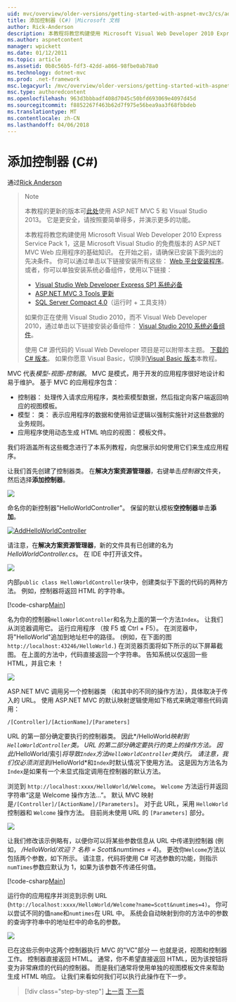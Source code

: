 ```yaml
---
uid: mvc/overview/older-versions/getting-started-with-aspnet-mvc3/cs/adding-a-controller
title: 添加控制器 (C#) |Microsoft 文档
author: Rick-Anderson
description: 本教程将教您构建使用 Microsoft Visual Web Developer 2010 Express 服务包 1，哪些 i 的 ASP.NET MVC Web 应用程序的基础知识...
ms.author: aspnetcontent
manager: wpickett
ms.date: 01/12/2011
ms.topic: article
ms.assetid: 0b8c56b5-fdf3-42dd-a866-98fbe0ab78a0
ms.technology: dotnet-mvc
ms.prod: .net-framework
msc.legacyurl: /mvc/overview/older-versions/getting-started-with-aspnet-mvc3/cs/adding-a-controller
msc.type: authoredcontent
ms.openlocfilehash: 963d3bbbadf408d7045c50bfd693069e4097d45d
ms.sourcegitcommit: f8852267f463b62d7f975e56bea9aa3f68fbbdeb
ms.translationtype: MT
ms.contentlocale: zh-CN
ms.lasthandoff: 04/06/2018
---
```

<a name="adding-a-controller-c"></a>添加控制器 (C#)
====================
通过[Rick Anderson](https://github.com/Rick-Anderson)

> > [!NOTE]
> > 本教程的更新的版本可[此处](../../../getting-started/introduction/getting-started.md)使用 ASP.NET MVC 5 和 Visual Studio 2013。 它是更安全，请按照要简单得多，并演示更多的功能。
> 
> 
> 本教程将教您构建使用 Microsoft Visual Web Developer 2010 Express Service Pack 1，这是 Microsoft Visual Studio 的免费版本的 ASP.NET MVC Web 应用程序的基础知识。 在开始之前，请确保已安装下面列出的先决条件。 你可以通过单击以下链接安装所有这些： [Web 平台安装程序](https://www.microsoft.com/web/gallery/install.aspx?appid=VWD2010SP1Pack)。 或者，你可以单独安装系统必备组件，使用以下链接：
> 
> - [Visual Studio Web Developer Express SP1 系统必备](https://www.microsoft.com/web/gallery/install.aspx?appid=VWD2010SP1Pack)
> - [ASP.NET MVC 3 Tools 更新](https://www.microsoft.com/web/gallery/install.aspx?appsxml=&amp;appid=MVC3)
> - [SQL Server Compact 4.0](https://www.microsoft.com/web/gallery/install.aspx?appid=SQLCE;SQLCEVSTools_4_0)（运行时 + 工具支持）
> 
> 如果你正在使用 Visual Studio 2010，而不 Visual Web Developer 2010，通过单击以下链接安装必备组件： [Visual Studio 2010 系统必备组件](https://www.microsoft.com/web/gallery/install.aspx?appsxml=&amp;appid=VS2010SP1Pack)。
> 
> 使用 C# 源代码的 Visual Web Developer 项目是可以附带本主题。 [下载的 C# 版本](https://code.msdn.microsoft.com/Introduction-to-MVC-3-10d1b098)。 如果你愿意 Visual Basic，切换到[Visual Basic 版本](../vb/intro-to-aspnet-mvc-3.md)本教程。


MVC 代表*模型-视图-控制器*。 MVC 是模式，用于开发的应用程序很好地设计和易于维护。 基于 MVC 的应用程序包含：

- 控制器： 处理传入请求应用程序，类检索模型数据，然后指定向客户端返回响应的视图模板。
- 模型： 类： 表示应用程序的数据和使用验证逻辑以强制实施针对这些数据的业务规则。
- 应用程序使用动态生成 HTML 响应的视图： 模板文件。

我们将涵盖所有这些概念进行了本系列教程，向您展示如何使用它们来生成应用程序。

让我们首先创建了控制器类。 在**解决方案资源管理器**，右键单击*控制器*文件夹，然后选择**添加控制器**。

[![](adding-a-controller/_static/image2.png)](adding-a-controller/_static/image1.png)

命名你的新控制器"HelloWorldController"。 保留的默认模板**空控制器**单击**添加**。

[![AddHelloWorldController](adding-a-controller/_static/image4.png)](adding-a-controller/_static/image3.png)

请注意，在**解决方案资源管理器**，新的文件具有已创建的名为*HelloWorldController.cs*。 在 IDE 中打开该文件。

![](adding-a-controller/_static/image5.png)

内部`public class HelloWorldController`块中，创建类似于下面的代码的两种方法。 例如，控制器将返回 HTML 的字符串。

[!code-csharp[Main](adding-a-controller/samples/sample1.cs)]

名为你的控制器`HelloWorldController`和名为上面的第一个方法`Index`。 让我们从浏览器调用它。 运行应用程序 （按 F5 或 Ctrl + F5）。 在浏览器中，将"HelloWorld"追加到地址栏中的路径。 (例如，在下面的图`http://localhost:43246/HelloWorld.`) 在浏览器页面将如下所示的以下屏幕截图。 在上面的方法中，代码直接返回一个字符串。 告知系统以仅返回一些 HTML，并且它未 ！

![](adding-a-controller/_static/image6.png)

ASP.NET MVC 调用另一个控制器类 （和其中的不同的操作方法），具体取决于传入的 URL。 使用 ASP.NET MVC 的默认映射逻辑使用如下格式来确定哪些代码调用：

`/[Controller]/[ActionName]/[Parameters]`

URL 的第一部分确定要执行的控制器类。 因此*/HelloWorld*映射到`HelloWorldController`类。 URL 的第二部分确定要执行的类上的操作方法。 因此*/HelloWorld/索引*将导致`Index`方法`HelloWorldController`类执行。 请注意，我们仅必须浏览到*/HelloWorld*和`Index`时默认情况下使用方法。 这是因为方法名为`Index`是如果有一个未显式指定调用在控制器的默认方法。

浏览到 `http://localhost:xxxx/HelloWorld/Welcome`。 `Welcome` 方法运行并返回字符串“这是 Welcome 操作方法...”。 默认 MVC 映射是`/[Controller]/[ActionName]/[Parameters]`。 对于此 URL，采用 `HelloWorld` 控制器和 `Welcome` 操作方法。 目前尚未使用 URL 的 `[Parameters]` 部分。

![](adding-a-controller/_static/image7.png)

让我们修改该示例略有，以便你可以将某些参数信息从 URL 中传递到控制器 (例如， */HelloWorld/欢迎？ 名称 = Scott&amp;numtimes = 4*)。 更改你`Welcome`方法以包括两个参数，如下所示。 请注意，代码将使用 C# 可选参数的功能，则指示`numTimes`参数应默认为 1，如果为该参数不传递任何值。

[!code-csharp[Main](adding-a-controller/samples/sample2.cs)]

运行你的应用程序并浏览到示例 URL (`http://localhost:xxxx/HelloWorld/Welcome?name=Scott&numtimes=4)`。 你可以尝试不同的值`name`和`numtimes`在 URL 中。 系统会自动映射到你的方法中的参数的查询字符串中的地址栏中的命名的参数。

![](adding-a-controller/_static/image8.png)

已在这些示例中这两个控制器执行 MVC 的"VC"部分 — 也就是说，视图和控制器工作。 控制器直接返回 HTML。 通常，你不希望直接返回 HTML，因为该按钮将变为非常麻烦的代码的控制器。 而是我们通常将使用单独的视图模板文件来帮助生成 HTML 响应。 让我们来看如何我们可以执行此操作在下一步。

> [!div class="step-by-step"]
> [上一页](intro-to-aspnet-mvc-3.md)
> [下一页](adding-a-view.md)
